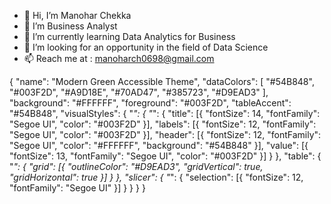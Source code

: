 - 👋 Hi, I’m Manohar Chekka
- 👀 I’m Business Analyst
- 🌱 I’m currently learning Data Analytics for Business
- 💞️ I’m looking for an opportunity in the field of Data Science
- 📫 Reach me at : manoharch0698@gmail.com

<!---
MC140/MC140 is a ✨ special ✨ repository because its `README.md` (this file) appears on your GitHub profile.
You can click the Preview link to take a look at your changes.
--->
{
  "name": "Modern Green Accessible Theme",
  "dataColors": [
    "#54B848",
    "#003F2D",
    "#A9D18E",
    "#70AD47",
    "#385723",
    "#D9EAD3"
  ],
  "background": "#FFFFFF",
  "foreground": "#003F2D",
  "tableAccent": "#54B848",
  "visualStyles": {
    "*": {
      "*": {
        "title": [{
          "fontSize": 14,
          "fontFamily": "Segoe UI",
          "color": "#003F2D"
        }],
        "labels": [{
          "fontSize": 12,
          "fontFamily": "Segoe UI",
          "color": "#003F2D"
        }],
        "header": [{
          "fontSize": 12,
          "fontFamily": "Segoe UI",
          "color": "#FFFFFF",
          "background": "#54B848"
        }],
        "value": [{
          "fontSize": 13,
          "fontFamily": "Segoe UI",
          "color": "#003F2D"
        }]
      }
    },
    "table": {
      "*": {
        "grid": [{
          "outlineColor": "#D9EAD3",
          "gridVertical": true,
          "gridHorizontal": true
        }]
      }
    },
    "slicer": {
      "*": {
        "selection": [{
          "fontSize": 12,
          "fontFamily": "Segoe UI"
        }]
      }
    }
  }
}